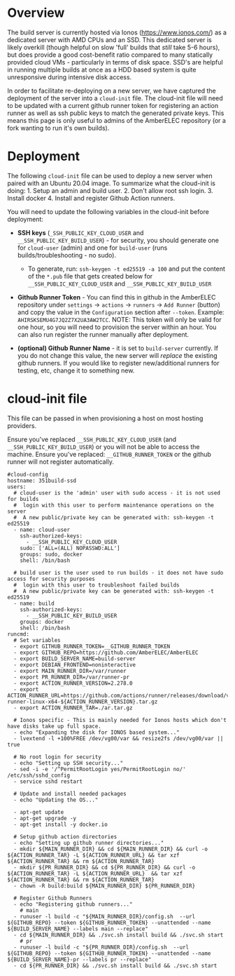 # Overview
The build server is currently hosted via Ionos (https://www.ionos.com/) as a dedicated server with AMD CPUs and an SSD.  This dedicated server is likely overkill (though helpful on slow 'full' builds that *still* take 5-6 hours), but does provide a good cost-benefit ratio compared to many statically provided cloud VMs - particularly in terms of disk space.  SSD's are helpful in running multiple builds at once as a HDD based system is quite unresponsive during intensive disk access.

In order to facilitate re-deploying on a new server, we have captured the deployment of the server into a `cloud-init` file.  The cloud-init file will need to be updated with a current github runner token for registering an action runner as well as ssh public keys to match the generated private keys.  This means this page is only useful to admins of the AmberELEC repository (or a fork wanting to run it's own builds).

# Deployment

The following `cloud-init` file can be used to deploy a new server when paired with an Ubuntu 20.04 image.  To summarize what the cloud-init is doing: 1. Setup an admin and build user. 2. Don't allow root ssh login.  3. Install docker 4. Install and register Github Action runners.

You will need to update the following variables in the cloud-init before deployment:

- **SSH keys** (`_SSH_PUBLIC_KEY_CLOUD_USER` and `__SSH_PUBLIC_KEY_BUILD_USER`) - for security, you should generate one for `cloud-user` (admin) and one for `build-user` (runs builds/troubleshooting - no sudo).
  - To generate, run: `ssh-keygen -t ed25519 -a 100` and put the content of the `*.pub` file that gets created below for `__SSH_PUBLIC_KEY_CLOUD_USER` and `__SSH_PUBLIC_KEY_BUILD_USER`
- **Github Runner Token** - You can find this in github in the AmberELEC repository under `settings` -> `actions` -> `runners` -> `Add Runner` (button) and copy the value in the `Configuration` section after `--token`.  Example: `AHIRSKSEMU4G7JQ2Z7X2UA3AW2TCC`.  NOTE: This token will only be valid for one hour, so you will need to provision the server within an hour.  You can also run register the runner manually after deployment.

- **(optional) Github Runner Name** - it is set to `build-server` currently. If you do not change this value, the new server will *replace* the existing github runners.  If you would like to register new/additional runners for testing, etc, change it to something new.

# cloud-init file
This file can be passed in when provisioning a host on most hosting providers. 

Ensure you've replaced `__SSH_PUBLIC_KEY_CLOUD_USER` (and `__SSH_PUBLIC_KEY_BUILD_USER`) or you will not be able to access the machine.  Ensure you've replaced: `__GITHUB_RUNNER_TOKEN` or the github runner will not register automatically.

```
#cloud-config
hostname: 351build-ssd
users:
  # cloud-user is the 'admin' user with sudo access - it is not used for builds
  #  login with this user to perform maintenance operations on the server
  #  A new public/private key can be generated with: ssh-keygen -t ed25519
  - name: cloud-user
    ssh-authorized-keys:
      - __SSH_PUBLIC_KEY_CLOUD_USER
    sudo: ['ALL=(ALL) NOPASSWD:ALL']
    groups: sudo, docker
    shell: /bin/bash

  # build user is the user used to run builds - it does not have sudo access for security purposes
  #  login with this user to troubleshoot failed builds
  #  A new public/private key can be generated with: ssh-keygen -t ed25519
  - name: build
    ssh-authorized-keys:
      - __SSH_PUBLIC_KEY_BUILD_USER
    groups: docker
    shell: /bin/bash
runcmd:
  # Set variables
  - export GITHUB_RUNNER_TOKEN=__GITHUB_RUNNER_TOKEN
  - export GITHUB_REPO=https://github.com/AmberELEC/AmberELEC
  - export BUILD_SERVER_NAME=build-server
  - export DEBIAN_FRONTEND=noninteractive
  - export MAIN_RUNNER_DIR=/var/runner
  - export PR_RUNNER_DIR=/var/runner-pr
  - export ACTION_RUNNER_VERSION=2.278.0
  - export ACTION_RUNNER_URL=https://github.com/actions/runner/releases/download/v${ACTION_RUNNER_VERSION}/actions-runner-linux-x64-${ACTION_RUNNER_VERSION}.tar.gz
  - export ACTION_RUNNER_TAR=./ar.tar.gz

  # Ionos specific - This is mainly needed for Ionos hosts which don't have disks take up full space.
  - echo "Expanding the disk for IONOS based system..."
  - lvextend -l +100%FREE /dev/vg00/var && resize2fs /dev/vg00/var || true
  
  # No root login for security
  - echo "Setting up SSH security..."
  - sed -i -e '/^PermitRootLogin yes/PermitRootLogin no/' /etc/ssh/sshd_config
  - service sshd restart
  
  # Update and install needed packages
  - echo "Updating the OS..."

  - apt-get update
  - apt-get upgrade -y
  - apt-get install -y docker.io

  # Setup github action directories
  - echo "Setting up github runner directories..."
  - mkdir ${MAIN_RUNNER_DIR} && cd ${MAIN_RUNNER_DIR} && curl -o ${ACTION_RUNNER_TAR} -L ${ACTION_RUNNER_URL} && tar xzf ${ACTION_RUNNER_TAR} && rm ${ACTION_RUNNER_TAR}
  - mkdir ${PR_RUNNER_DIR} && cd ${PR_RUNNER_DIR} && curl -o ${ACTION_RUNNER_TAR} -L ${ACTION_RUNNER_URL}  && tar xzf ${ACTION_RUNNER_TAR} && rm ${ACTION_RUNNER_TAR}
  - chown -R build:build ${MAIN_RUNNER_DIR} ${PR_RUNNER_DIR}

  # Register Github Runners
  - echo "Registering github runners..."
    # main
  - runuser -l build -c "${MAIN_RUNNER_DIR}/config.sh  --url ${GITHUB_REPO} --token ${GITHUB_RUNNER_TOKEN} --unattended --name ${BUILD_SERVER_NAME} --labels main --replace"
  - cd ${MAIN_RUNNER_DIR} && ./svc.sh install build && ./svc.sh start
    # pr
  - runuser -l build -c "${PR_RUNNER_DIR}/config.sh  --url ${GITHUB_REPO} --token ${GITHUB_RUNNER_TOKEN} --unattended --name ${BUILD_SERVER_NAME}-pr --labels pr --replace"
  - cd ${PR_RUNNER_DIR} && ./svc.sh install build && ./svc.sh start
  

```
